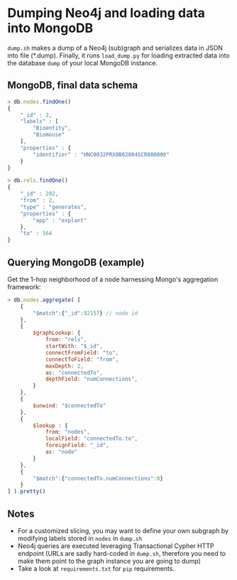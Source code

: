 # Dumping Neo4j and loading data into MongoDB

`dump.sh` makes a dump of a Neo4j (sub)graph and serializes data in JSON into file (*.dump). Finally, it runs `load_dump.py` for loading extracted data into the database `dump` of your local MongoDB instance.

## MongoDB, final data schema

```JavaScript
> db.nodes.findOne()
{
	"_id" : 2,
	"labels" : [
		"Bioentity",
		"Biomouse"
	],
	"properties" : {
		"identifier" : "HNC0032PRX0B02004SCR000000"
	}
}
```

```JavaScript
> db.rels.findOne()
{
	"_id" : 292,
	"from" : 2,
	"type" : "generates",
	"properties" : {
		"app" : "explant"
	},
	"to" : 164
}
```

## Querying MongoDB (example)

Get the 1-hop neighborhood of a node harnessing Mongo's aggregation framework:

```JavaScript
> db.nodes.aggregate( [
    {
        "$match":{"_id":92157} // node id
    },
    {
        $graphLookup: {
            from: "rels",
            startWith: "$_id",
            connectFromField: "to",
            connectToField: "from",
            maxDepth: 2,
            as: "connectedTo",
            depthField: "numConnections",
        }
    },
    {
        $unwind: "$connectedTo"
    },
    {
        $lookup : {
            from: "nodes",
            localField: "connectedTo.to",
            foreignField: "_id",
            as: "node"
        }
    },
    {
        "$match":{"connectedTo.numConnections":0}
    }
] ).pretty()
```



## Notes

* For a customized slicing, you may want to define your own subgraph by modifying labels stored in `nodes` in `dump.sh`
* Neo4j queries are executed leveraging Transactional Cypher HTTP endpoint (URLs are sadly hard-coded in `dump.sh`, therefore you need to make them point to the graph instance you are going to dump)
* Take a look at `requirements.txt` for `pip` requirements.